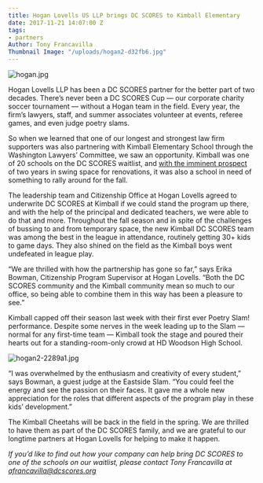 ```yaml
---
title: Hogan Lovells US LLP brings DC SCORES to Kimball Elementary
date: 2017-11-21 14:07:00 Z
tags:
- partners
Author: Tony Francavilla
Thumbnail Image: "/uploads/hogan2-d32fb6.jpg"
---
```


![hogan.jpg](/uploads/hogan.jpg)

Hogan Lovells LLP has been a DC SCORES partner for the better part of two decades. There’s never been a DC SCORES Cup — our corporate charity soccer tournament — without a Hogan team in the field. Every year, the firm’s lawyers, staff, and summer associates volunteer at events, referee games, and even judge poetry slams.


So when we learned that one of our longest and strongest law firm supporters was also partnering with Kimball Elementary School through the Washington Lawyers’ Committee, we saw an opportunity. Kimball was one of 20 schools on the DC SCORES waitlist, and [with the imminent prospect](https://www.washingtonpost.com/local/education/when-a-dc-school-closed-for-renovations-parents-faced-a-troubling-choice/2017/07/04/88c94334-5773-11e7-ba90-f5875b7d1876_story.html?utm_term=.de28ced31201) of two years in swing space for renovations, it was also a school in need of something to rally around for the fall.

The leadership team and Citizenship Office at Hogan Lovells agreed to underwrite DC SCORES at Kimball if we could stand the program up there, and with the help of the principal and dedicated teachers, we were able to do that and more. Throughout the fall season and in spite of the challenges of bussing to and from temporary space, the new Kimball DC SCORES team was among the best in the league in attendance, routinely getting 30\+ kids to game days. They also shined on the field as the Kimball boys went undefeated in league play.

“We are thrilled with how the partnership has gone so far,” says Erika Bowman, Citizenship Program Supervisor at Hogan Lovells. “Both the DC SCORES community and the Kimball community mean so much to our office, so being able to combine them in this way has been a pleasure to see.”

Kimball capped off their season last week with their first ever Poetry Slam! performance. Despite some nerves in the week leading up to the Slam — normal for any first-time team — Kimball took the stage and poured their hearts out for a standing-room-only crowd at HD Woodson High School.

![hogan2-2289a1.jpg](/uploads/hogan2-2289a1.jpg)

“I was overwhelmed by the enthusiasm and creativity of every student,” says Bowman, a guest judge at the Eastside Slam. “You could feel the energy and see the passion on their faces. It gave me a whole new appreciation for the roles that different aspects of the program play in these kids’ development.”

The Kimball Cheetahs will be back in the field in the spring. We are thrilled to have them as part of the DC SCORES family, and we are grateful to our longtime partners at Hogan Lovells for helping to make it happen.

*If you’d like to find out how your company can help bring DC SCORES to one of the schools on our waitlist, please contact Tony Francavilla at afrancavilla@dcscores.org*

